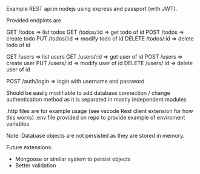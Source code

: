 Example REST api in nodejs using express and passport (with JWT).

Provided endpints are

GET /todos => list todos
GET /todos/:id => get todo of id
POST /todos => create todo
PUT /todos/:id => modify todo of id
DELETE /todos/:id => delete todo of id

GET /users => list users
GET /users/:id => get user of id
POST /users => create user
PUT /users/:id => modify user of id
DELETE /users/:id => delete user of id

POST /auth/login => login with username and password

Should be easily modifiable to add database connection / change authentication method as it is separated in mostly independent modules

.http files are for example usage (see vscode Rest client extension for how this works)
.env file provided on repo to provide example of enviroment variables

Note: Database objects are not persisted as they are stored in memory.

Future extensions:

- Mongoose or similar system to persist objects
- Better validation
